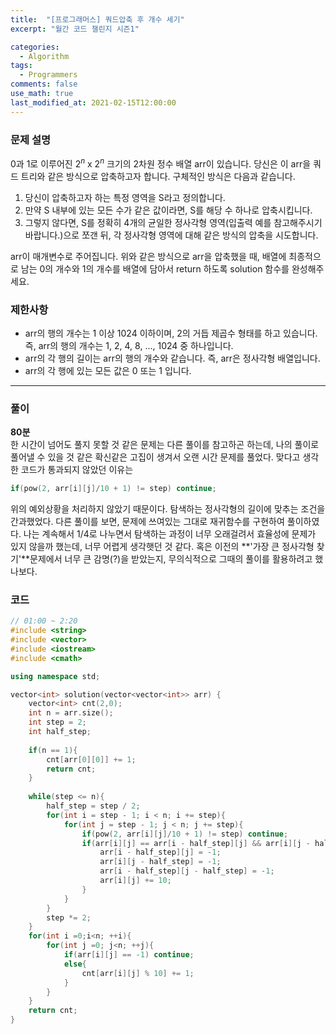 ```yaml
---
title:  "[프로그래머스] 쿼드압축 후 개수 세기"
excerpt: "월간 코드 챌린지 시즌1"

categories:
  - Algorithm
tags:
  - Programmers
comments: false
use_math: true
last_modified_at: 2021-02-15T12:00:00
---
```

### 문제 설명
0과 1로 이루어진 $2^n$ x $2^n$ 크기의 2차원 정수 배열 arr이 있습니다. 당신은 이 arr을 쿼드 트리와 같은 방식으로 압축하고자 합니다. 구체적인 방식은 다음과 같습니다.

1. 당신이 압축하고자 하는 특정 영역을 S라고 정의합니다.
1. 만약 S 내부에 있는 모든 수가 같은 값이라면, S를 해당 수 하나로 압축시킵니다.
1. 그렇지 않다면, S를 정확히 4개의 균일한 정사각형 영역(입출력 예를 참고해주시기 바랍니다.)으로 쪼갠 뒤, 각 정사각형 영역에 대해 같은 방식의 압축을 시도합니다.

arr이 매개변수로 주어집니다. 위와 같은 방식으로 arr을 압축했을 때, 배열에 최종적으로 남는 0의 개수와 1의 개수를 배열에 담아서 return 하도록 solution 함수를 완성해주세요.

### 제한사항
- arr의 행의 개수는 1 이상 1024 이하이며, 2의 거듭 제곱수 형태를 하고 있습니다. 즉, arr의 행의 개수는 1, 2, 4, 8, ..., 1024 중 하나입니다.
- arr의 각 행의 길이는 arr의 행의 개수와 같습니다. 즉, arr은 정사각형 배열입니다.
- arr의 각 행에 있는 모든 값은 0 또는 1 입니다.


---
### 풀이
**80분**  
한 시간이 넘어도 풀지 못할 것 같은 문제는 다른 풀이를 참고하곤 하는데, 나의 풀이로 풀어낼 수 있을 것 같은 확신같은 고집이 생겨서 오랜 시간 문제를 풀었다. 맞다고 생각한 코드가 통과되지 않았던 이유는
```c++
if(pow(2, arr[i][j]/10 + 1) != step) continue;
```
위의 예외상황을 처리하지 않았기 때문이다. 탐색하는 정사각형의 길이에 맞추는 조건을 간과했었다. 다른 풀이를 보면, 문제에 쓰여있는 그대로 재귀함수를 구현하여 풀이하였다. 나는 계속해서 1/4로 나누면서 탐색하는 과정이 너무 오래걸려서 효율성에 문제가 있지 않을까 했는데, 너무 어렵게 생각햇던 것 같다. 혹은 이전의 **'가장 큰 정사각형 찾기'**문제에서 너무 큰 감명(?)을 받았는지, 무의식적으로 그때의 풀이를 활용하려고 했나보다.

### 코드
```c++
// 01:00 ~ 2:20
#include <string>
#include <vector>
#include <iostream>
#include <cmath>

using namespace std;

vector<int> solution(vector<vector<int>> arr) {
    vector<int> cnt(2,0);
    int n = arr.size();
    int step = 2;
    int half_step;
    
    if(n == 1){
        cnt[arr[0][0]] += 1;
        return cnt;
    }
    
    while(step <= n){
        half_step = step / 2;
        for(int i = step - 1; i < n; i += step){
            for(int j = step - 1; j < n; j += step){
                if(pow(2, arr[i][j]/10 + 1) != step) continue;
                if(arr[i][j] == arr[i - half_step][j] && arr[i][j - half_step] == arr[i - half_step][j - half_step] && arr[i][j] == arr[i][j - half_step]){
                    arr[i - half_step][j] = -1;
                    arr[i][j - half_step] = -1;
                    arr[i - half_step][j - half_step] = -1;
                    arr[i][j] += 10;
                }
            }
        }
        step *= 2;
    }
    for(int i =0;i<n; ++i){
        for(int j =0; j<n; ++j){
            if(arr[i][j] == -1) continue;
            else{
                cnt[arr[i][j] % 10] += 1;
            }
        }
    }
    return cnt;
}
```
